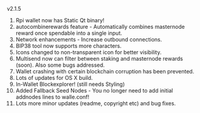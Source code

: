 v2.1.5

1. Rpi wallet now has Static Qt binary!
2. autocombinerewards feature - Automatically combines masternode reward once spendable into a single input.
3. Network enhancements - Increase outbound connections.
4. BIP38 tool now supports more characters.
5. Icons changed to non-transparent icon for better visibility.
6. Multisend now can filter between staking and masternode rewards (soon). Also some bugs addressed.
7. Wallet crashing with certain blockchain corruption has been prevented.
8. Lots of updates for OS X build.
9. In-Wallet Blockexplorer! (still needs Styling)
10. Added Fallback Seed Nodes - You no longer need to add initial addnodes lines to walle.conf!
11. Lots more minor updates (readme, copyright etc) and bug fixes.
